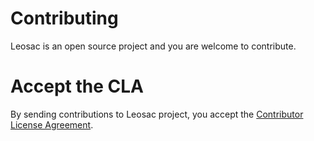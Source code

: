 # Contributing

Leosac is an open source project and you are welcome to contribute.

# Accept the CLA

By sending contributions to Leosac project, you accept the [Contributor License Agreement](https://github.com/leosac/leosac/blob/master/CLA.md).
